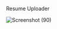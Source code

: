 Resume Uploader


![Screenshot (90)](https://user-images.githubusercontent.com/87110945/172012901-b9dc31f7-42c5-4063-9032-11ee40d54c78.png)
